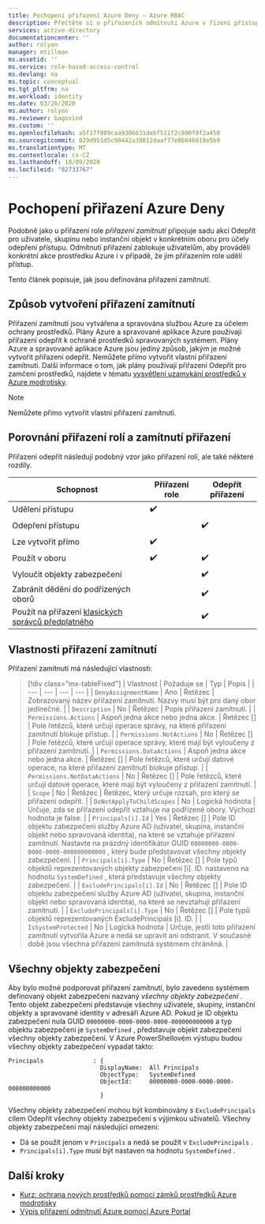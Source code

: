 ```yaml
---
title: Pochopení přiřazení Azure Deny – Azure RBAC
description: Přečtěte si o přiřazeních odmítnutí Azure v řízení přístupu na základě role Azure (Azure RBAC).
services: active-directory
documentationcenter: ''
author: rolyon
manager: mtillman
ms.assetid: ''
ms.service: role-based-access-control
ms.devlang: na
ms.topic: conceptual
ms.tgt_pltfrm: na
ms.workload: identity
ms.date: 03/26/2020
ms.author: rolyon
ms.reviewer: bagovind
ms.custom: ''
ms.openlocfilehash: a5f17f009caa9306631debf511f2c890f8f2a450
ms.sourcegitcommit: 829d951d5c90442a38012daaf77e86046018e5b9
ms.translationtype: MT
ms.contentlocale: cs-CZ
ms.lasthandoff: 10/09/2020
ms.locfileid: "82733767"
---
```

# <a name="understand-azure-deny-assignments"></a>Pochopení přiřazení Azure Deny

Podobně jako u přiřazení role *přiřazení zamítnutí* připojuje sadu akcí Odepřít pro uživatele, skupinu nebo instanční objekt v konkrétním oboru pro účely odepření přístupu. Odmítnutí přiřazení zablokuje uživatelům, aby prováděli konkrétní akce prostředku Azure i v případě, že jim přiřazením role udělí přístup.

Tento článek popisuje, jak jsou definována přiřazení zamítnutí.

## <a name="how-deny-assignments-are-created"></a>Způsob vytvoření přiřazení zamítnutí

Přiřazení zamítnutí jsou vytvářena a spravována službou Azure za účelem ochrany prostředků. Plány Azure a spravované aplikace Azure používají přiřazení odepřít k ochraně prostředků spravovaných systémem. Plány Azure a spravované aplikace Azure jsou jediný způsob, jakým je možné vytvořit přiřazení odepřít. Nemůžete přímo vytvořit vlastní přiřazení zamítnutí. Další informace o tom, jak plány používají přiřazení Odepřít pro zamčení prostředků, najdete v tématu [vysvětlení uzamykání prostředků v Azure modrotisky](../governance/blueprints/concepts/resource-locking.md).

> [!NOTE]
> Nemůžete přímo vytvořit vlastní přiřazení zamítnutí.

## <a name="compare-role-assignments-and-deny-assignments"></a>Porovnání přiřazení rolí a zamítnutí přiřazení

Přiřazení odepřít následují podobný vzor jako přiřazení rolí, ale také některé rozdíly.

| Schopnost | Přiřazení role | Odepřít přiřazení |
| --- | --- | --- |
| Udělení přístupu | :heavy_check_mark: |  |
| Odepření přístupu |  | :heavy_check_mark: |
| Lze vytvořit přímo | :heavy_check_mark: |  |
| Použít v oboru | :heavy_check_mark: | :heavy_check_mark: |
| Vyloučit objekty zabezpečení |  | :heavy_check_mark: |
| Zabránit dědění do podřízených oborů |  | :heavy_check_mark: |
| Použít na přiřazení [klasických správců předplatného](rbac-and-directory-admin-roles.md) |  | :heavy_check_mark: |

## <a name="deny-assignment-properties"></a>Vlastnosti přiřazení zamítnutí

 Přiřazení zamítnutí má následující vlastnosti:

> [!div class="mx-tableFixed"]
> | Vlastnost | Požaduje se | Typ | Popis |
> | --- | --- | --- | --- |
> | `DenyAssignmentName` | Ano | Řetězec | Zobrazovaný název přiřazení zamítnutí. Názvy musí být pro daný obor jedinečné. |
> | `Description` | No | Řetězec | Popis přiřazení zamítnutí. |
> | `Permissions.Actions` | Aspoň jedna akce nebo jedna akce. | Řetězec [] | Pole řetězců, které určují operace správy, na které přiřazení zamítnutí blokuje přístup. |
> | `Permissions.NotActions` | No | Řetězec [] | Pole řetězců, které určují operace správy, které mají být vyloučeny z přiřazení zamítnutí. |
> | `Permissions.DataActions` | Aspoň jedna akce nebo jedna akce. | Řetězec [] | Pole řetězců, které určují datové operace, na které přiřazení zamítnutí blokuje přístup. |
> | `Permissions.NotDataActions` | No | Řetězec [] | Pole řetězců, které určují datové operace, které mají být vyloučeny z přiřazení zamítnutí. |
> | `Scope` | No | Řetězec | Řetězec, který určuje rozsah, pro který se přiřazení odepřít. |
> | `DoNotApplyToChildScopes` | No | Logická hodnota | Určuje, zda se přiřazení odepřít vztahuje na podřízené obory. Výchozí hodnota je false. |
> | `Principals[i].Id` | Yes | Řetězec [] | Pole ID objektu zabezpečení služby Azure AD (uživatel, skupina, instanční objekt nebo spravovaná identita), na které se vztahuje přiřazení zamítnutí. Nastavte na prázdný identifikátor GUID `00000000-0000-0000-0000-000000000000` , který bude představovat všechny objekty zabezpečení. |
> | `Principals[i].Type` | No | Řetězec [] | Pole typů objektů reprezentovaných objekty zabezpečení [i]. ID. nastaveno na hodnotu `SystemDefined` , která představuje všechny objekty zabezpečení. |
> | `ExcludePrincipals[i].Id` | No | Řetězec [] | Pole ID objektu zabezpečení služby Azure AD (uživatel, skupina, instanční objekt nebo spravovaná identita), na které se nevztahují přiřazení zamítnutí. |
> | `ExcludePrincipals[i].Type` | No | Řetězec [] | Pole typů objektů reprezentovaných ExcludePrincipals [i]. ID. |
> | `IsSystemProtected` | No | Logická hodnota | Určuje, jestli toto přiřazení zamítnutí vytvořila Azure a nedá se upravit ani odstranit. V současné době jsou všechna přiřazení zamítnutá systémem chráněná. |

## <a name="the-all-principals-principal"></a>Všechny objekty zabezpečení

Aby bylo možné podporovat přiřazení zamítnutí, bylo zavedeno systémem definovaný objekt zabezpečení nazvaný *všechny objekty zabezpečení* . Tento objekt zabezpečení představuje všechny uživatele, skupiny, instanční objekty a spravované identity v adresáři Azure AD. Pokud je ID objektu zabezpečení nula GUID `00000000-0000-0000-0000-000000000000` a typ objektu zabezpečení je `SystemDefined` , představuje objekt zabezpečení všechny objekty zabezpečení. V Azure PowerShellovém výstupu budou všechny objekty zabezpečení vypadat takto:

```azurepowershell
Principals              : {
                          DisplayName:  All Principals
                          ObjectType:   SystemDefined
                          ObjectId:     00000000-0000-0000-0000-000000000000
                          }
```

Všechny objekty zabezpečení mohou být kombinovány s `ExcludePrincipals` cílem Odepřít všechny objekty zabezpečení s výjimkou uživatelů. Všechny objekty zabezpečení mají následující omezení:

- Dá se použít jenom v `Principals` a nedá se použít v `ExcludePrincipals` .
- `Principals[i].Type` musí být nastaven na hodnotu `SystemDefined` .

## <a name="next-steps"></a>Další kroky

* [Kurz: ochrana nových prostředků pomocí zámků prostředků Azure modrotisky](../governance/blueprints/tutorials/protect-new-resources.md)
* [Výpis přiřazení odmítnutí Azure pomocí Azure Portal](deny-assignments-portal.md)
